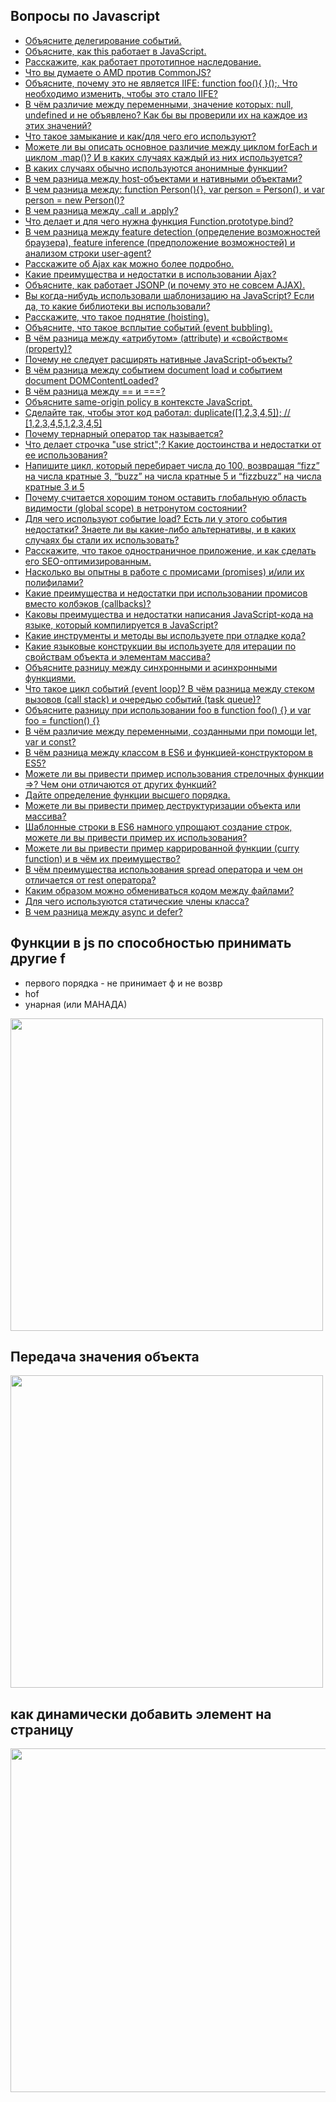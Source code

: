 ## Вопросы по Javascript

- [Объясните делегирование событий.](1.md)
- [Объясните, как this работает в JavaScript.](2.md)
- [Расскажите, как работает прототипное наследование.](3.md)
- [Что вы думаете о AMD против CommonJS?](4.md)
- [Объясните, почему это не является IIFE: function foo(){ }();. Что необходимо изменить, чтобы это стало IIFE?](5.md)
- [В чём различие между переменными, значение которых: null, undefined и не объявлено? Как бы вы проверили их на каждое из этих значений?](6.md)
- [Что такое замыкание и как/для чего его используют?](7.md)
- [Можете ли вы описать основное различие между циклом forEach и циклом .map()? И в каких случаях каждый из них используется?](8.md)
- [В каких случаях обычно используются анонимные функции?](9.md)
- [В чем разница между host-объектами и нативными объектами?](10.md)
- [В чем разница между: function Person(){}, var person = Person(), и var person = new Person()?](11.md)
- [В чем разница между .call и .apply?](12.md)
- [Что делает и для чего нужна функция Function.prototype.bind?](13.md)
- [В чем разница между feature detection (определение возможностей браузера), feature inference (предположение возможностей) и анализом строки user-agent?](14.md)
- [Расскажите об Ajax как можно более подробно.](15.md)
- [Какие преимущества и недостатки в использовании Ajax?](16.md)
- [Объясните, как работает JSONP (и почему это не совсем AJAX).](17.md)
- [Вы когда-нибудь использовали шаблонизацию на JavaScript? Если да, то какие библиотеки вы использовали?](18.md)
- [Расскажите, что такое поднятие (hoisting).](19.md)
- [Объясните, что такое всплытие событий (event bubbling).](20.md)
- [В чём разница между «атрибутом» (attribute) и «свойством« (property)?](21.md)
- [Почему не следует расширять нативные JavaScript-объекты?](22.md)
- [В чём разница между событием document load и событием document DOMContentLoaded?](23.md)
- [В чём разница между == и ===?](24.md)
- [Объясните same-origin policy в контексте JavaScript.](25.md)
- [Сделайте так, чтобы этот код работал: duplicate([1,2,3,4,5]); // [1,2,3,4,5,1,2,3,4,5]](26.md)
- [Почему тернарный оператор так называется?](27.md)
- [Что делает строчка "use strict";? Какие достоинства и недостатки от ее использования?](28.md)
- [Напишите цикл, который перебирает числа до 100, возвращая “fizz” на числа кратные 3, “buzz” на числа кратные 5 и “fizzbuzz” на числа кратные 3 и 5](29.md)
- [Почему считается хорошим тоном оставить глобальную область видимости (global scope) в нетронутом состоянии?](30.md)
- [Для чего используют событие load? Есть ли у этого события недостатки? Знаете ли вы какие-либо альтернативы, и в каких случаях бы стали их использовать?](31.md)
- [Расскажите, что такое одностраничное приложение, и как сделать его SEO-оптимизированным.](32.md)
- [Насколько вы опытны в работе с промисами (promises) и/или их полифилами?](33.md)
- [Какие преимущества и недостатки при использовании промисов вместо колбэков (callbacks)?](34.md)
- [Каковы преимущества и недостатки написания JavaScript-кода на языке, который компилируется в JavaScript?](35.md)
- [Какие инструменты и методы вы используете при отладке кода?](36.md)
- [Какие языковые конструкции вы используете для итерации по свойствам объекта и элементам массива?](37.md)
- [Объясните разницу между синхронными и асинхронными функциями.](38.md)
- [Что такое цикл событий (event loop)? В чём разница между стеком вызовов (call stack) и очередью событий (task queue)?](39.md)
- [Объясните разницу при использовании foo в function foo() {} и var foo = function() {}](40.md)
- [В чём различие между переменными, созданными при помощи let, var и const?](41.md)
- [В чём разница между классом в ES6 и функцией-конструктором в ES5?](42.md)
- [Можете ли вы привести пример использования стрелочных функции =>? Чем они отличаются от других функций?](43.md)
- [Дайте определение функции высшего порядка.](44.md)
- [Можете ли вы привести пример деструктуризации объекта или массива?](45.md)
- [Шаблонные строки в ES6 намного упрощают создание строк, можете ли вы привести пример их использования?](46.md)
- [Можете ли вы привести пример каррированной функции (curry function) и в чём их преимущество?](47.md)
- [В чём преимущества использования spread оператора и чем он отличается от rest оператора?](48.md)
- [Каким образом можно обмениваться кодом между файлами?](49.md)
- [Для чего используются статические члены класса?](50.md)
- [В чем разница между async и defer?](51.md)

## Функции в js по способностью принимать другие f

- первого порядка - не принимает ф и не возвр
- hof  
- унарная (или МАНАДА)

<img src="https://github.com/AntonGitCode/FEFAQ/assets/117078390/3e8cb0ad-0fe5-4239-9ace-d538e6006f24" width=500>  

## Передача значения объекта  
  
<img src="https://github.com/AntonGitCode/FEFAQ/assets/117078390/53db0b1d-53cd-4fb4-82f3-d1258b8e28f6" width=500>  
  
## как динамически добавить элемент на страницу  
  
<img src="https://github.com/AntonGitCode/FEFAQ/assets/117078390/9b491ec0-f029-4767-9252-4e3cd6d72b3b" width=550>

  

